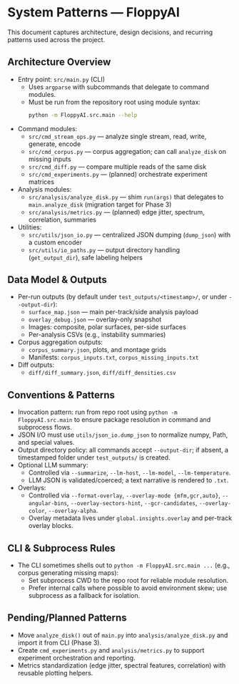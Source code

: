# System Patterns — FloppyAI

This document captures architecture, design decisions, and recurring patterns used across the project.

## Architecture Overview

- Entry point: `src/main.py` (CLI)
  - Uses `argparse` with subcommands that delegate to command modules.
  - Must be run from the repository root using module syntax:
    ```bash
    python -m FloppyAI.src.main --help
    ```
- Command modules:
  - `src/cmd_stream_ops.py` — analyze single stream, read, write, generate, encode
  - `src/cmd_corpus.py` — corpus aggregation; can call `analyze_disk` on missing inputs
  - `src/cmd_diff.py` — compare multiple reads of the same disk
  - `src/cmd_experiments.py` — (planned) orchestrate experiment matrices
- Analysis modules:
  - `src/analysis/analyze_disk.py` — shim `run(args)` that delegates to `main.analyze_disk` (migration target for Phase 3)
  - `src/analysis/metrics.py` — (planned) edge jitter, spectrum, correlation, summaries
- Utilities:
  - `src/utils/json_io.py` — centralized JSON dumping (`dump_json`) with a custom encoder
  - `src/utils/io_paths.py` — output directory handling (`get_output_dir`), safe labeling helpers

## Data Model & Outputs

- Per-run outputs (by default under `test_outputs/<timestamp>/`, or under `--output-dir`):
  - `surface_map.json` — main per-track/side analysis payload
  - `overlay_debug.json` — overlay-only snapshot
  - Images: composite, polar surfaces, per-side surfaces
  - Per-analysis CSVs (e.g., instability summaries)
- Corpus aggregation outputs:
  - `corpus_summary.json`, plots, and montage grids
  - Manifests: `corpus_inputs.txt`, `corpus_missing_inputs.txt`
- Diff outputs:
  - `diff/diff_summary.json`, `diff/diff_densities.csv`

## Conventions & Patterns

- Invocation pattern: run from repo root using `python -m FloppyAI.src.main` to ensure package resolution in command and subprocess flows.
- JSON I/O must use `utils/json_io.dump_json` to normalize numpy, Path, and special values.
- Output directory policy: all commands accept `--output-dir`; if absent, a timestamped folder under `test_outputs/` is created.
- Optional LLM summary:
  - Controlled via `--summarize`, `--lm-host`, `--lm-model`, `--lm-temperature`.
  - LLM JSON is validated/coerced; a text narrative is rendered to `.txt`.
- Overlays:
  - Controlled via `--format-overlay`, `--overlay-mode {mfm,gcr,auto}`, `--angular-bins`, `--overlay-sectors-hint`, `--gcr-candidates`, `--overlay-color`, `--overlay-alpha`.
  - Overlay metadata lives under `global.insights.overlay` and per-track overlay blocks.

## CLI & Subprocess Rules

- The CLI sometimes shells out to `python -m FloppyAI.src.main ...` (e.g., corpus generating missing maps):
  - Set subprocess CWD to the repo root for reliable module resolution.
  - Prefer internal calls where possible to avoid environment skew; use subprocess as a fallback for isolation.

## Pending/Planned Patterns

- Move `analyze_disk()` out of `main.py` into `analysis/analyze_disk.py` and import it from CLI (Phase 3).
- Create `cmd_experiments.py` and `analysis/metrics.py` to support experiment orchestration and reporting.
- Metrics standardization (edge jitter, spectral features, correlation) with reusable plotting helpers.
